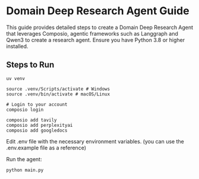 # Domain Deep Research Agent Guide

This guide provides detailed steps to create a Domain Deep Research Agent that leverages Composio, agentic frameworks such as Langgraph and Qwen3 to create a research agent. Ensure you have Python 3.8 or higher installed.


## Steps to Run

```
uv venv

source .venv/Scripts/activate # Windows
source .venv/bin/activate # macOS/Linux

# Login to your account
composio login

composio add tavily
composio add perplexityai
composio add googledocs

```

Edit .env file with the necessary environment variables.
(you can use the .env.example file as a reference)

Run the agent:
```
python main.py
```